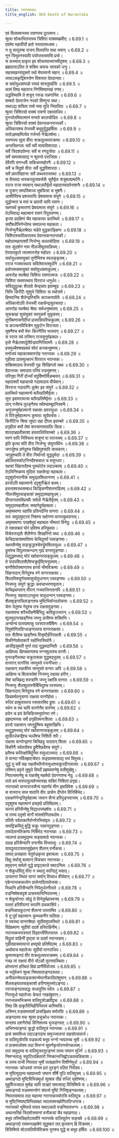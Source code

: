 ```yaml
---
title: नरान्तकवधः
title_english: 069 Death of Narantaka

---
```

<div class="audioEmbed"  caption="श्रीराम-हरिसीताराममूर्ति-घनपाठिभ्यां वचनम्" src="https://archive.org/download/Ramayana-recitation-Sriram-harisItArAmamUrti-Ghanapaati-v2/Kanda_6/Kanda_6_YK-069-Death_of_Narantaka_0.mp3"></div>

एवं विलपमानस्य रावणस्य दुरात्मनः।  
श्रुत्वा शोकाभितप्तस्य त्रिशिरा वाक्यमब्रवीत् ॥ 6.69.1 ॥   
एवमेव महावीर्यो हतो नस्तातमध्यमः।  
न तु सत्पुरुषा राजन् विलपन्ति यथा भवान् ॥ 6.69.2 ॥   
नूनं त्रिभुवनस्यापि पर्याप्तस्त्वमसि प्रभो।  
स कस्मात् प्राकृत इव शोचस्यात्मानमीदृशम् ॥ 6.69.3 ॥   
ब्रह्मदत्ताऽस्ति ते शक्तिः कवचः सायको धनुः।  
सहस्रखरसंयुक्तो रथो मेघस्वनो महान् ॥ 6.69.4 ॥   
त्वयाऽसकृद्विशस्त्रेण विशस्ता देवदानवाः।  
स सर्वायुधसम्पन्नो राघवं शास्तुमर्हसि ॥ 6.69.5 ॥   
कामं तिष्ठ महाराज निर्गमिष्याम्यहं रणम्।  
उद्धरिष्यामि ते शत्रून् गरुडः पन्नगानिव ॥ 6.69.6 ॥   
शम्बरो देवराजेन नरको विष्णुना यथा।  
तथाऽद्य शयिता रामो मया युधि निपातितः ॥ 6.69.7 ॥   
श्रुत्वा त्रिशिरसो वाक्यं रावणो राक्षसाधिपः।  
पुनर्जातमिवात्मानं मन्यते कालचोदितः ॥ 6.69.8 ॥   
श्रुत्वा त्रिशिरसो वाक्यं देवान्तकनरान्तकौ।  
अतिकायश्च तेजस्वी बभूवुर्युद्धहर्षिताः ॥ 6.69.9 ॥   
ततोऽहमहमित्येव गर्जन्तो नैर्ऋतर्षभाः।  
रावणस्य सुता वीराः शक्रतुल्यपराक्रमाः ॥ 6.69.10 ॥   
अन्तरिक्षगताः सर्वे सर्वे मायाविशारदाः।  
सर्वे त्रिदशदर्पघ्नाः सर्वे च रणदुर्जयाः ॥ 6.69.11 ॥   
सर्वे समरमासाद्य न श्रूयन्ते पराजिताः।  
देवैरपि सगन्धर्वैः सकिन्नरमहोरगैः ॥ 6.69.12 ॥   
सर्वे च विदुषो वीराः सर्वे युद्धविशारदाः।  
सर्वे प्रवरविज्ञानाः सर्वे लब्धवरास्तथा ॥ 6.69.13 ॥   
स तैस्तदा भास्करतुल्यवर्चसैः सुतैर्वृतः शत्रुबलप्रमर्दनैः।  
रराज राजा मघवान् यथाऽमरैर्वृतो महादानवदर्पनाशनैः ॥ 6.69.14 ॥   
स पुत्रान् सम्परिष्वज्य भूषयित्वा च भूषणैः।  
आशीर्भिश्च प्रशस्ताभिः प्रेषयामास संयुगे ॥ 6.69.15 ॥   
युद्धोन्मत्तं च मत्तं च भ्रातरौ चापि रावणः।  
रक्षणार्थं कुमाराणां प्रेषयामास संयुगे ॥ 6.69.16 ॥   
तेऽभिवाद्य महात्मानं रावणं रिपुरावणम्।  
कृत्वा प्रदक्षिणं चैव महाकायाः प्रतस्थिरे ॥ 6.69.17 ॥   
सर्वौषधीभिर्गन्धैश्च समालभ्य महाबलाः।  
निर्जग्मुर्नैर्ऋतश्रेष्ठाः षडेते युद्धकाङ्क्षिणः ॥ 6.69.18 ॥   
त्रिशिराश्चातिकायश्च देवान्तकनरान्तकौ।  
महोदरमहापार्श्वो निर्जग्मुः कालचोदिताः ॥ 6.69.19 ॥   
ततः सुदर्शनं नाम नीलजीमूतसन्निभम्।  
ऐरावतकुले जातमारुरोह महोदरः ॥ 6.69.20 ॥   
सर्वायुधसमायुक्तं तूणीभिश्च स्वलङ्कृतम्।  
रराज गजमास्थाय सवितेवास्तमूर्धनि ॥ 6.69.21 ॥   
हयोत्तमसमायुक्तं सर्वायुधसमाकुलम्।  
आरुरोह रथश्रेष्ठं त्रिशिरा रावणात्मजः ॥ 6.69.22 ॥   
त्रिशिरा रथमास्थाय विरराज धनुर्धरः।  
सविद्युदुल्कः शैलाग्रे सेन्द्रचाप इवाम्बुदः ॥ 6.69.23 ॥   
त्रिभिः किरीटैः शुशुभे त्रिशिराः स रथोत्तमे।  
हिमवानिव शैलेन्द्रस्त्रिभिः काञ्चनपर्वतैः ॥ 6.69.24 ॥   
अतिकायोऽपि तेजस्वी राक्षसेन्द्रसुतस्तदा।  
आरुरोह रथश्रेष्ठं श्रेष्ठः सर्वधनुष्मताम् ॥ 6.69.25 ॥   
सुचक्राक्षं सुसंयुक्तं स्वनुकर्षं सुकूबरम्।  
तूणीबाणासनैर्दीप्तं प्रासासिपरिघाकुलम् ॥ 6.69.26 ॥   
स काञ्चनविचित्रेण मुकुटेन विराजता।  
भूषणैश्च बभौ मेरुः किरणैरिव भासयन् ॥ 6.69.27 ॥   
स रराज रथे तस्मिन् राजसूनुर्महाबलः।  
वृतो नैर्ऋतशार्दूलैर्वज्रपाणिरिवामरैः ॥ 6.69.28 ॥   
हयमुच्चैश्श्रवप्रख्यं श्वेतं कनकभूषणम्।  
मनोजवं महाकायमारुरोह नरान्तकः ॥ 6.69.29 ॥   
गृहीत्वा प्रासमुल्काभं विरराज नरान्तकः।  
शक्तिमादाय तेजस्वी गुहः शिखिगतो यथा ॥ 6.69.30 ॥   
देवान्तकः समादाय परिघं वज्रभूषणम्।  
परिगृह्य गिरीं दोर्भ्यां वपुर्विष्णोर्विडम्बयन् ॥ 6.69.31 ॥   
महापार्श्वो महाकायो गदामादाय वीर्यवान्।  
विरराज गदापाणिः कुबेर इव संयुगे ॥ 6.69.32 ॥   
प्रतस्थिरे महात्मानो बलैरप्रतिमैर्वृताः।  
सुरा इवामरावत्या बलैरप्रतिमैर्वृताः ॥ 6.69.33 ॥   
तान् गजैश्च तुरङ्गैश्च रथैश्चाम्बुदनिस्वनैः।  
अनुजग्मुर्महात्मानो राक्षसाः प्रवरायुधाः ॥ 6.69.34 ॥   
ते विरेजुर्महात्मानः कुमाराः सूर्यवर्चसः।  
किरीटिनः श्रिया जुष्टा ग्रहा दीप्ता इवाम्बरे ॥ 6.69.35 ॥   
प्रगृहीता बभौ तेषां शस्त्राणामावलिः सिता।  
शारदाभ्रप्रतीकाशा हंसावलिरिवाम्बरे ॥ 6.69.36 ॥   
मरणं वापि निश्चित्य शत्रूणां वा पराजयम् ॥ 6.69.37 ॥   
इति कृत्वा मतिं वीरा निर्जग्मुः संयुगार्थिनः ॥ 6.69.38 ॥   
जगर्जुश्च प्रणेदुश्च चिक्षिपुश्चापि सायकान्।  
जगृहुश्चापि ते वीरा निर्यान्तो युद्धदुर्मदाः ॥ 6.69.39 ॥   
क्ष्वेलितास्फोटनिनदैश्चचाल च वसुन्धरा।  
रक्षसां सिंहनादैश्च पुस्फोटेव तदाऽम्बरम् ॥ 6.69.40 ॥   
तेऽभिनिष्क्रम्य मुदिता राक्षसेन्द्रा महाबलाः।  
ददृशुर्वानरानीकं समुद्यतशिलानगम् ॥ 6.69.41 ॥   
हरयोऽपि महात्मानो ददृशुर्नैर्ऋतं बलम्।  
हस्त्यश्वरथसम्बाधं किङ्किणीशतनादितम् ॥ 6.69.42 ॥   
नीलजीमूतसङ्काशं समुद्यतमहायुधम्।  
दीप्तानलपविप्रख्यैः सर्वतो नैर्ऋतैर्वृतम् ॥ 6.69.43 ॥   
समुद्यतमहाशैलाः सम्प्रणेदुर्महाबलाः।  
अमृष्यमाणा रक्षांसि प्रतिनर्दन्ति वानराः ॥ 6.69.44 ॥   
ततः समुद्घुष्टरवं निशम्य रक्षोगणा वानरयूथपानाम्।  
अमृष्यमाणाः परहर्षमुग्रं महाबला भीमतरं विनेदुः ॥ 6.69.45 ॥   
ते राक्षसबलं घोरं प्रविश्य हरियूथपाः।  
विचेरुरुद्यतैः शैलैर्नगाः शिखरिणो यथा ॥ 6.69.46 ॥   
केचिदाकाशमाविश्य केचिदुर्व्यां प्लवङ्गमाः।  
रक्षस्सैन्येषु सङ्क्रुद्धाश्चेरुर्द्रुमशिलायुधाः ॥ 6.69.47 ॥   
द्रुमांश्च विपुलस्कन्धान् गृह्य वानरपुङ्गवाः।  
तद्युद्धमभवद् घोरं रक्षोवानरसङ्कुलम् ॥ 6.69.48 ॥   
ते पादपशिलाशैलैश्चक्रुर्वृष्टिमनूपमाम्।  
बाणौघैर्वायमाणाश्च हरयो भीमविक्रमाः ॥ 6.69.49 ॥   
सिंहनादान् विनेदुश्च रणे वानरराक्षसाः।  
शिलाभिश्चूर्णयामासुर्यातुधानान् प्लवङ्गमाः ॥ 6.69.50 ॥   
निजघ्नुः संयुगे क्रुद्धाः कवचाभरणावृतान्।  
केचिद्रथगतान् वीरान् गजवाजिगतानपि ॥ 6.69.51 ॥   
निजघ्नुः सहसाऽऽप्लुत्य यातुधानान् प्लवङ्गमाः।  
शैलशृङ्गाचिताङ्गाश्च मुष्टिभिर्वान्तलोचनाः ॥ 6.69.52 ॥   
चेरुः पेतुश्च नेदुश्च तत्र राक्षसपुङ्गवाः।  
राक्षसाश्च शरैस्तीक्ष्णैर्बिभिदुः कपिकुञ्जरान् ॥ 6.69.53 ॥   
शूलमुद्गरखड्गैश्च जघ्नुः प्रासैश्च शक्तिभिः।  
अन्योन्यं पातयामासुः परस्परजयैषिणः ॥ 6.69.54 ॥   
रिपुशोणितदिग्धाङ्गास्तत्र वानरराक्षसाः।  
ततः शैलैश्च खड्गैश्च विसृष्टैर्हरिराक्षसैः ॥ 6.69.55 ॥   
विकीर्णपर्वताकारै रक्षोभिररिमर्दनैः।  
आसीद्वसुमती पूर्णा तदा युद्धमदान्वितैः ॥ 6.69.56 ॥   
आक्षिप्ताः क्षिप्यमाणाश्च भग्नशूलाश्च वानरैः।  
पुनरङ्गैस्तथा चक्रुरासन्ना युद्धमद्भुतम् ॥ 6.69.57 ॥   
वानरान् वानरैरेव जघ्नुस्ते रजनीचराः।  
राक्षसान् राक्षसैरेव जघ्नुस्ते वानरा अपि ॥ 6.69.58 ॥   
आक्षिप्य च शिलास्तेषां निजघ्नू राक्षसा हरीन्।  
तेषां चाच्छिद्य शस्त्राणि जघ्नू रक्षांसि वानराः ॥ 6.69.59 ॥   
निजघ्नुः शैलशूलास्त्रैर्बिभिदुश्च परस्परम्।  
सिंहनादान् विनेदुश्च रणे वानरराक्षसाः ॥ 6.69.60 ॥   
छिन्नवर्मतनुत्राणा राक्षसा वानरैर्हताः।  
रुधिरं प्रस्रुतास्तत्र रससारमिव द्रुमाः ॥ 6.69.61 ॥   
रथेन च रथं चापि वारणेनैव वारणम् ॥ 6.69.62 ॥   
हयेन च हयं केचिन्निजघ्नुर्वानरा रणे।  
प्रहृष्टमनसः सर्वे प्रगृहीतमनःशिलाः ॥ 6.69.63 ॥   
हरयो राक्षसान् जघ्नुर्द्रुमैश्च बहुशाखिभिः।  
तद्युद्धमभवद् घोरं रक्षोवानरसङ्कुलम् ॥ 6.69.64 ॥   
क्षुरप्रैरर्धचन्द्रैश्च भल्लैश्च निशितैः शरैः।  
राक्षसा वानरेन्द्राणां चिच्छिदुः पादपान् शिलाः ॥ 6.69.65 ॥   
विकीर्णैः पर्वताग्रैश्च द्रुमैश्छिन्नैश्च संयुगे।  
हतैश्च कपिरक्षोबिर्दुर्गमा वसुधाऽभवत् ॥ 6.69.66 ॥   
ते वानरा गर्वितहृष्टचेष्टाः सङ्ग्राममासाद्य भयं विमुच्य।  
युद्धं तु सर्वे सह राक्षसैस्तैर्नानायुधाश्चक्रुरदीनसत्त्वाः ॥ 6.69.67 ॥   
तस्मिन् प्रवृत्ते तुमुले विमर्दे प्रहृष्यमाणेषु वलीमुखेषु।  
निपात्यमानेषु च राक्षसेषु महर्षयो देवगणाश्च नेदुः ॥ 6.69.68 ॥   
ततो हयं मारुततुल्यवेगमारुह्य शक्तिं निशितां प्रगृह्य।  
नरान्तको वानरराजसैन्यं महार्णवं मीन इवाविवेश ॥ 6.69.69 ॥   
स वानरान् सप्त शतानि वीरः प्रासेन दीप्तेन विनिर्बिभेद।  
एकक्षणेनेन्द्ररिपुर्महात्मा जघान सैन्यं हरिपुङ्गवानाम् ॥ 6.69.70 ॥   
ददृशुश्च महात्मानं हयपृष्ठे प्रतिष्ठितम्।  
चरन्तं हरिसैन्येषु विद्याधरमहर्षयः ॥ 6.69.71 ॥   
स तस्य ददृशो मार्गो मांसशोणितकर्दमः।  
पतितैः पर्वताकारैर्वानरैरभिसंवृतः ॥ 6.69.72 ॥   
यावद्विक्रमितुं बुद्धिं चक्रुः प्लवगपुङ्गवाः।  
तावदेतानतिक्रम्य निर्बिभेद नरान्तकः ॥ 6.69.73 ॥   
ज्वलन्तं प्रासमुद्यम्य सङ्ग्रामाग्रे नरान्तकः।  
ददाह हरिसैन्यानि वनानीव विभावसुः ॥ 6.69.74 ॥   
यावदुत्पाटयामासुर्वृक्षान् शैलान् वनौकसः।  
तावत् प्रासहताः पेतुर्वज्रकृत्ता इवाचलाः ॥ 6.69.75 ॥   
दिक्षु सर्वासु बलवान् विचचार नरान्तकः।  
प्रमृद्नन् सर्वतो युद्धे प्रावृट्काले यथाऽनिलः ॥ 6.69.76 ॥   
न शेकुर्धावितुं वीरा न स्थातुं स्पन्दितुं भयात्।  
उत्पतन्तं स्थितं यान्तं सर्वान् विव्याध वीर्यवान् ॥ 6.69.77 ॥   
एकेनान्तककल्पेन प्रासेनादित्यतेजसा।  
भिन्नानि हरिसैन्यानि निपेतुर्धरणीतले ॥ 6.69.78 ॥   
वज्रनिष्पेषसदृशं प्रासस्याभिनिपातनम्।  
न शेकुर्वानराः सोढुं ते विनेदुर्महास्वनम् ॥ 6.69.79 ॥   
पततां हरिवीराणां रूपाणि प्रचकाशिरे।  
वज्रभिन्नाग्रकूटानां शैलानां पततामिव ॥ 6.69.80 ॥   
ये तु पूर्वं महात्मानः कुम्भकर्णेन पातिताः।  
ते स्वस्था वानरश्रेष्ठाः सुग्रीवमुपतस्थिरे ॥ 6.69.81 ॥   
विप्रेक्षमाणः सुग्रीवो ददर्श हरिवाहिनीम्।  
नरान्तकभयत्रस्तां विद्रवन्तीमितस्ततः ॥ 6.69.82 ॥   
विद्रुतां वाहिनीं दृष्ट्वा स ददर्श नरान्तकम्।  
गृहीतप्रासमायान्तं हयपृष्ठे प्रतिष्ठितम् ॥ 6.69.83 ॥   
अथोवाच महातेजाः सुग्रीवो वानराधिपः।  
कुमारमङ्गदं वीरं शक्रतुल्यपराक्रमम् ॥ 6.69.84 ॥   
गच्छ त्वं राक्षसं वीरो योऽसौ तुरगमास्थितः।  
क्षोभयन्तं हरिबलं क्षिप्रं प्राणैर्वियोजय ॥ 6.69.85 ॥   
स भर्तुर्वचनं श्रुत्वा निष्पपाताङ्गदस्ततः।  
अनीकान्मेघसङ्काशान्मेघानीकादिवांशुमान् ॥ 6.69.86 ॥   
शैलसङ्घातसङ्काशो हरीणामुत्तमोऽङ्गदः।  
रराजाङ्गदसन्नद्धः सधातुरिव पर्वतः ॥ 6.69.87 ॥   
निरायुधो महातेजाः केवलं नखदंष्ट्रवान्।  
नरान्तकमभिक्रम्य वालिपुत्रोऽब्रवीद्वचः ॥ 6.69.88 ॥   
तिष्ठ किं प्राकृतैरेभिर्हरिभिस्त्वं करिष्यसि।  
अस्मिन् वज्रसमस्पर्शं प्रासङ्क्षिप ममोरसि ॥ 6.69.89 ॥   
अङ्गदस्य वचः श्रुत्वा प्रचुक्रोध नरान्तकः।  
सन्दश्य दशनैरोष्ठं विनिश्वस्य भुजङ्गवत् ॥ 6.69.90 ॥   
अभिगम्याङ्गदं क्रुद्धो वालिपुत्रं नरान्तकः ॥ 6.69.91 ॥   
प्रासं समाविध्य तदाऽङ्गदाय समुज्ज्वलन्तं सहसोत्ससर्ज।  
स वालिपुत्रोरसि वज्रकल्पे बभूव भग्नो न्यपतच्च भूमौ ॥ 6.69.92 ॥   
तं प्रासमालोक्य तदा विभग्नं सुपर्णकृत्तोरगभोगकल्पम्।  
तलं समुद्यम्य स वालिपुत्रस्तुरङ्गमं तस्य जघान मूर्ध्नि ॥ 6.69.93 ॥   
निमग्नतालुः स्फुटिताक्षितारो निष्क्रान्तजिह्वोऽचलसन्निकाशः।  
स तस्य वाजी निपपात भूमौ तलप्रहारेण विशीर्णमूर्धा ॥ 6.69.94 ॥   
नरान्तकः क्रोधवशं जगाम हतं तुरङ्गं पतितं निरीक्ष्य।  
स मुष्टिमुद्यम्य महाप्रभावो जघान शीर्षे युधि वालिपुत्रम् ॥ 6.69.95 ॥   
अथाङ्गदो मुष्टिविभिन्नमूर्धा सुस्राव तीव्रं रुधिरं भृशोष्णम्।  
मुहुर्विजज्वाल मुमोह चापि सञ्ज्ञां समासाद्य विसिष्मिये च ॥ 6.69.96 ॥   
अथाङ्गदो वज्रसमानवेगं संवर्त्य मुष्टिं गिरिशृङ्गकल्पम्।  
निपातयामास तदा महात्मा नरान्तकस्योरसि वालिपुत्रः ॥ 6.69.97 ॥   
स मुष्टिनिष्पष्टविभिन्नवक्षा ज्वालावमच्छोणितदिग्धगात्रः।  
नरान्तको भूमितले पपात यथाऽचलो वज्रनिपातभग्नः ॥ 6.69.98 ॥   
अथान्तरिक्षे त्रिदशोत्तमानां वनौकसां चैव महाप्रणादः।  
बभूव तस्मिन्निहतेऽग्र्यवीरे नरान्तके वालिसुतेन सङ्ख्ये ॥ 6.69.99 ॥   
अथाङ्गदो राममनःप्रहर्षणं सुदुष्करं तत् कृतवान् हि विक्रमम्।  
विसिष्मिये सोऽप्यतिवीर्यविक्रमः पुनश्च युद्धे स बभूव हर्षितः ॥ 6.69.100 ॥   